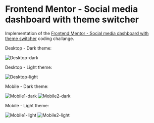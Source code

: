 # Frontend Mentor - Social media dashboard with theme switcher

Implementation of the [Frontend Mentor - Social media dashboard with theme switcher](https://www.frontendmentor.io/challenges/social-media-dashboard-with-theme-switcher-6oY8ozp_H) coding challange.

Desktop - Dark theme:

![Desktop-dark](./assets/images/desktop-dark.png)

Desktop - Light theme:

![Desktop-light](./assets/images/desktop-light.png)

Mobile - Dark theme:

![Mobile1-dark](./assets/images/mobile1-dark.png) ![Mobile2-dark](./assets/images/mobile2-dark.png)

Mobile - Light theme:

![Mobile1-light](./assets/images/mobile1-light.png) ![Mobile2-light](./assets/images/mobile2-light.png)
